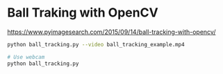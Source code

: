 # Ball Traking with OpenCV

https://www.pyimagesearch.com/2015/09/14/ball-tracking-with-opencv/

```bash
python ball_tracking.py --video ball_tracking_example.mp4

# Use webcam
python ball_tracking.py
```
